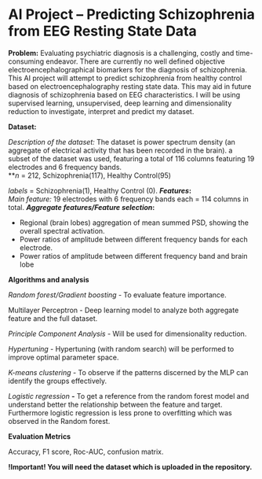 # **AI Project – Predicting Schizophrenia from EEG Resting State Data**

**Problem:** Evaluating psychiatric diagnosis is a challenging, costly and time-consuming endeavor. There are currently no well defined objective electroencephalographical biomarkers for the diagnosis of schizophrenia. This AI project will attempt to predict schizophrenia from healthy control  based on electroencephalography resting state data. This may aid in future diagnosis of schizophrenia based on EEG characteristics. I will be using supervised learning, unsupervised, deep learning and dimensionality reduction to investigate, interpret and predict my dataset. 

**Dataset:** 

*Description of the dataset:* The dataset is power spectrum density (an aggregate of electrical activity that has been recorded in the brain). a subset of the dataset was used, featuring a total of 116 columns featuring 19 electrodes and 6 frequency bands.  
***n* = 212, Schizophrenia(117), Healthy Control(95)

*labels* = Schizophrenia(1), Healthy Control (0). 
***Features*:**  
*Main feature:* 19 electrodes with 6 frequency bands each = 114 columns in total.
***Aggregate features/Feature selection*:** 

- Regional (brain lobes) aggregation of mean summed PSD, showing the overall spectral activation.
- Power ratios of amplitude between different frequency bands for each electrode.
- Power ratios of amplitude between different frequency band and brain lobe

**Algorithms and analysis**

*Random forest/Gradient boosting -*   To evaluate feature importance. 

Multilayer Perceptron - Deep learning model to analyze both aggregate feature and the full dataset.

*Principle Component Analysis* - Will be used for dimensionality reduction.

*Hypertuning -* Hypertuning (with random search) will be performed to improve optimal parameter space.

*K-means clustering -* To observe if the patterns discerned by the MLP can identify the groups effectively.

*Logistic regression* **-** To get a reference from the random forest model and understand better the relationship between the feature and target. Furthermore logistic regression is less prone to overfitting which was observed in the Random forest.

**Evaluation Metrics**

Accuracy, F1 score, Roc-AUC, confusion matrix. 

**!Important! 
You will need the dataset which is uploaded in the repository.**
